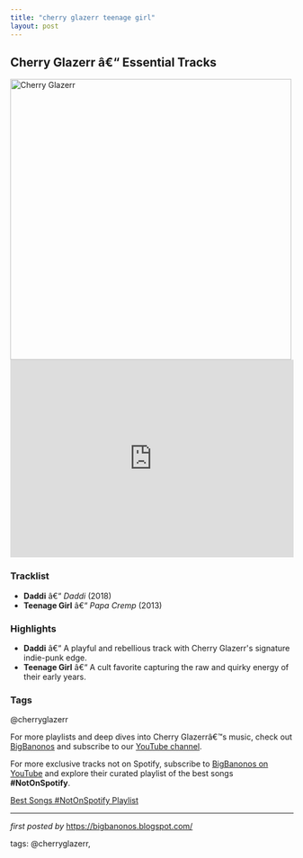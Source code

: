 ```yaml
---
title: "cherry glazerr teenage girl"
layout: post
---
```

<h2>Cherry Glazerr â€“ Essential Tracks</h2> <div > <img src="https://www.tinymixtapes.com/sites/default/files/imagecache/Article_Width/1710/cherry-glazerr.jpg" alt="Cherry Glazerr" width="500" />
</div> <iframe src="https://open.spotify.com/embed/playlist/65PkTtECPFV9I9HBGFtaHz?utm_source=generator" width="100%" height="352" frameborder="0" allow="autoplay; clipboard-write; encrypted-media; fullscreen; picture-in-picture" loading="lazy"></iframe> <h3>Tracklist</h3>
<ul> <li><strong>Daddi</strong> â€“ <em>Daddi</em> (2018)</li> <li><strong>Teenage Girl</strong> â€“ <em>Papa Cremp</em> (2013)</li>
</ul> <h3>Highlights</h3>
<ul> <li><strong>Daddi</strong> â€“ A playful and rebellious track with Cherry Glazerr's signature indie-punk edge.</li> <li><strong>Teenage Girl</strong> â€“ A cult favorite capturing the raw and quirky energy of their early years.</li>
</ul> <h3>Tags</h3>
<p>@cherryglazerr</p> <p>For more playlists and deep dives into Cherry Glazerrâ€™s music, check out <a href="https://bigbanonos.blogspot.com/" target="_blank">BigBanonos</a> and subscribe to our <a href="https://www.youtube.com/@BigBanonos" target="_blank">YouTube channel</a>.</p>


<!--Subscribe and Playlist Links-->
<div>
    <p>For more exclusive tracks not on Spotify, subscribe to <a href="https://www.youtube.com/@BigBanonos" target="_blank">BigBanonos on YouTube</a> and explore their curated playlist of the best songs <strong>#NotOnSpotify</strong>.</p>
    <p><a href="https://www.youtube.com/playlist?list=PLtuNtuTatqI0kFahUCbtbfenC_ET5O_tr" target="_blank">Best Songs #NotOnSpotify Playlist<br /></a></p></div>

<hr />

<p><em>first posted by</em> <a href="https://bigbanonos.blogspot.com/" rel="noopener" target="_new">https://bigbanonos.blogspot.com/</a></p>

<p>tags: @cherryglazerr,</p>
